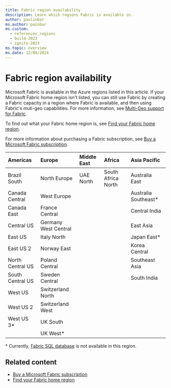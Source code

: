 ```yaml
---
title: Fabric region availability
description: Learn which regions Fabric is available in.
author: paulinbar
ms.author: painbar
ms.custom:
  - references_regions
  - build-2023
  - ignite-2023
ms.topic: overview
ms.date: 12/09/2024
---
```


# Fabric region availability

Microsoft Fabric is available in the Azure regions listed in this article. If your Microsoft Fabric home region isn't listed, you can still use Fabric by creating a Fabric capacity in a region where Fabric is available, and then using Fabric's muti-geo capabilities. For more information, see [Multi-Geo support for Fabric](./service-admin-premium-multi-geo.md).

To find out what your Fabric home region is, see [Find your Fabric home region](./find-fabric-home-region.md).

For more information about purchasing a Fabric subscription, see [Buy a Microsoft Fabric subscription](../enterprise/buy-subscription.md).

| Americas          | Europe              | Middle East | Africa             | Asia Pacific         |
|:------------------|:--------------------|:------------|:-------------------|:---------------------|
| Brazil South      | North Europe        | UAE North   | South Africa North | Australia East       |
| Canada Central    | West Europe         |             |                    | Australia Southeast\*|
| Canada East       | France Central      |             |                    | Central India        |
| Central US        | Germany West Central|             |                    | East Asia            |
| East US           | Italy North         |             |                    | Japan East\*         |
| East US 2         | Norway East         |             |                    | Korea Central        |
| North Central US  | Poland Central      |             |                    | Southeast Asia       |
| South Central US  | Sweden Central      |             |                    | South India          |
| West US           | Switzerland North   |             |                    |                      |
| West US 2         | Switzerland West    |             |                    |                      |
| West US 3\*       | UK South            |             |                    |                      |
|                   | UK West\*           |             |                    |                      |

\* Currently, [Fabric SQL database](../database/sql/overview.md) is not available in this region.

## Related content

* [Buy a Microsoft Fabric subscription](../enterprise/buy-subscription.md)
* [Find your Fabric home region](./find-fabric-home-region.md)
